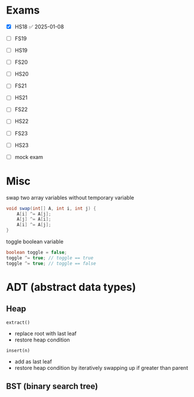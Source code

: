 
# Exams

- [x] HS18 ✅ 2025-01-08
- [ ] FS19
- [ ] HS19
- [ ] FS20
- [ ] HS20
- [ ] FS21
- [ ] HS21
- [ ] FS22
- [ ] HS22
- [ ] FS23
- [ ] HS23
- [ ] mock exam


# Misc

swap two array variables without temporary variable
```java
void swap(int[] A, int i, int j) {
	A[i] ^= A[j];
	A[j] ^= A[i];
	A[i] ^= A[j];
}
```


toggle boolean variable
```java
boolean toggle = false;
toggle ^= true;	// toggle == true
toggle ^= true; // toggle == false
```




# ADT (abstract data types)

## Heap

`extract()`
- replace root with last leaf
- restore heap condition

`insert(n)`
- add as last leaf
- restore heap condition by iteratively swapping up if greater than parent

## BST (binary search tree)

